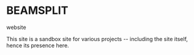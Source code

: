 # BEAMSPLIT
website

This site is a sandbox site for various projects -- including the site itself, hence its presence here.
